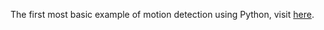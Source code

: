 The first most basic example of motion detection using Python, visit [here](./emotion_detect_manager).
